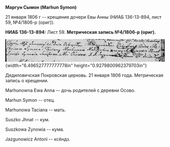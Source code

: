 **Маргун Сымон (Marhun Symon)**

21 января 1806 г -- крещение дочери Евы Анны (НИАБ 136-13-894, лист 59,
№4/1806-р (ориг)).

**НИАБ 136-13-894:** Лист 59. **Метрическая запись №4/1806-р (ориг).**

![](./media/4aa7d2ccfa9360b7e43a3b2d22f4e24b2b2f7541.png){width="6.496527777777778in"
height="0.9279800962379703in"}

Дедиловичская Покровская церковь. 21 января 1806 года. Метрическая
запись о крещении.

Marhunowna Ewa Anna -- дочь родителей с деревни Осовo.

Marhun Symon -- отец.

Marhunowa Taciana -- мать.

Suszko Jhnat -- кум.

Suszkowa Zynowia -- кума.

Jazgunowicz Antoni -- ксёндз.
